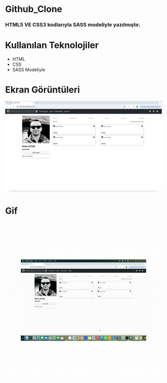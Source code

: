 # Github_Clone

<h3>HTML5 VE CSS3 kodlarıyla SASS modeliyle yazılmıştır. </h3>

# Kullanılan Teknolojiler
- HTML
- CSS
- SASS Modeliyle

# Ekran Görüntüleri
![](images/screen.png)

# Gif
![](images/screen.gif)